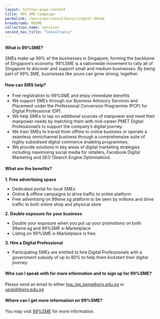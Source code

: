 ```yaml
---
layout: leftnav-page-content 
title: 99% SME Campaign
permalink: /services/consultancy/singtel-99sme
breadcrumb: 99SME
collection_name: services
second_nav_title: "Consultancy"
---
```


<h4>What is 99%SME?</h4>
<p>SMEs make up 99% of the businesses in Singapore, forming the backbone of Singapore’s economy.  99%SME is a nationwide movement to rally all of Singapore to discover and support small and medium businesses. By being part of 99% SME, businesses like yours can grow strong, together.</p>

<h4>How can SIRS help?</h4>
<ul>
  <li>Free registration to 99%SME and enjoy immediate benefits</li>
  <li>We support SMEs through our Business Advisory Services and Placement under the Professional Conversion Programme (PCP) for Digital Professional (DP).</li>
  <li>We help SMEs to tap on additional sources of manpower and meet their manpower needs by matching them with mid-career PMET Digital Professional/s to support the company’s digital journey.</li>
  <li>We train SMEs to transit from offline to online business or operate a seamless omnichannel business through a comprehensive suite of highly subsidised digital commerce enabling programmes.</li>        
  <li>We provide solutions in key areas of digital marketing strategies including maximising social media for retailers, Facebook Digital Marketing and SEO (Search Engine Optimisation).</li>
  </ul>
 
<h4>What are the benefits?</h4>
<b>1. Free advertising space</b>
<ul>
  <li>Dedicated portal for local SMEs</li>
  <li>Online & offline campaigns to drive traffic to online platform</li>
  <li>Free advertising on 99sme.sg platform to be seen by millions and drive traffic to both online shop and physical store</li>
  </ul>

<b>2. Double exposure for your business</b>
<ul>
  <li>Double your exposure when you put up your promotions on both 99sme.sg and 99%SME e-Marketplace</li>
  <li>Listing on 99%SME e-Marketplace is free.</li>
  </ul>

<b>3. Hire a Digital Professional</b>
<ul>
  <li>Participating SMEs are entitled to hire Digital Professionals with a government subsidy of up to 90% to help them kickstart their digital journey</li>
  </ul>
  
<h4>Who can I speak with for more information and to sign up for 99%SME?</h4>
<p>Please send an email to either <a href="low_lee_keng@sirs.edu.sg">low_lee_keng@sirs.edu.sg</a> or <a href="mailto:upskill@sirs.edu.sg">upskill@sirs.edu.sg</a></p>
 
<h4>Where can I get more information on 99%SME?</h4>
<p>You may visit <a href="https://www.99sme.sg/about-99sme/">99%SME</a> for more information.</p>

